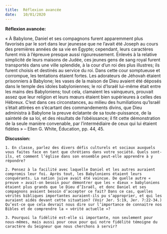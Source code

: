 ```yaml
---
title:  Réflexion avancée
date:   10/01/2020
---
```


**Réflexion avancée:**

« À Babylone, Daniel et ses compagnons furent apparemment plus favorisés par le sort dans leur jeunesse que ne l’avait été Joseph au cours des premières années de sa vie en Égypte; cependant, leurs caractères furent mis à l’épreuve presque aussi rigoureusement. Enlevés à la relative simplicité de leurs maisons de Judée, ces jeunes gens de sang royal furent transportés dans une ville splendide, à la cour d’un roi des plus illustres; ils furent choisis et destinés au service du roi. Dans cette cour somptueuse et corrompue, les tentations étaient fortes. Les adorateurs de Jéhovah étaient prisonniers à Babylone; les vases de la maison de Dieu avaient été déposés dans le temple des idoles babyloniennes; le roi d’Israël lui-même était entre les mains des Babyloniens; tout cela, clamaient les vainqueurs, prouvait assez que leur religion et leurs mœurs étaient bien supérieures à celles des Hébreux. C’est dans ces circonstances, au milieu des humiliations qu’Israël s’était attirées en s’écartant des commandements divins, que Dieu administra à Babylone la preuve éclatante de sa toute-puissance, de la sainteté de sa loi, et des résultats de l’obéissance; il fit cette démonstration de la seule manière convenable, par l’intermédiaire de ceux qui lui étaient fidèles » – Ellen G. White, Éducation, pp. 44, 45.

**Discussion:**

`1. En classe, parlez des divers défis culturels et sociaux auxquels vous faites face en tant que chrétiens dans votre société. Quels sont-ils, et comment l’église dans son ensemble peut-elle apprendre à y répondre?`

`2. Pensez à la facilité avec laquelle Daniel et les autres auraient compromis leur foi. Après tout, les Babyloniens étaient leurs conquérants. La nation juive avait été vaincue. De quelle autre « preuve » avait-on besoin pour démontrer que les « dieux » babyloniens étaient plus grands que le Dieu d’Israël, et donc Daniel et ses compagnons avaient besoin d’accepter ce fait? Dans ce cas, quelles vérités bibliques importantes auraient-ils pu s’approprier, et qui les auraient aidés devant cette situation? (Voir Jer. 5:19, Jer. 7:22-34.) Qu’est-ce que cela devrait nous dire sur l’importance de connaitre nos Bibles et de comprendre la « vérité actuelle »?`

`3. Pourquoi la fidélité est-elle si importante, non seulement pour nous-mêmes, mais aussi pour ceux pour qui notre fidélité témoigne du caractère du Seigneur que nous cherchons à servir?`

